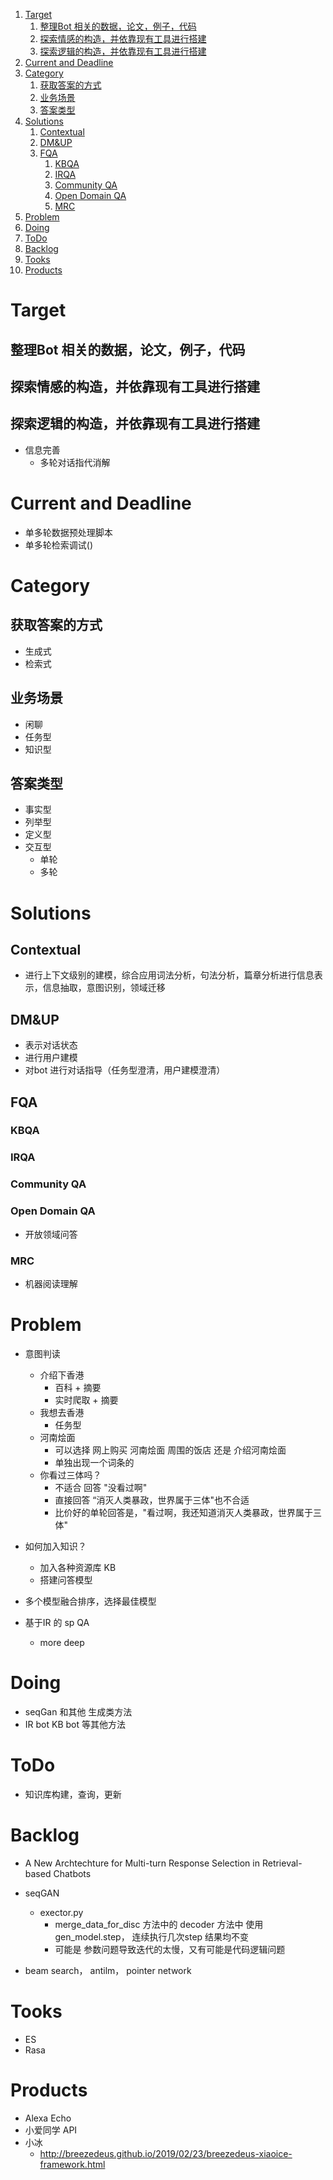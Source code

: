 <!-- TOC -->

1. [Target](#target)
    1. [整理Bot 相关的数据，论文，例子，代码](#整理bot-相关的数据论文例子代码)
    2. [探索情感的构造，并依靠现有工具进行搭建](#探索情感的构造并依靠现有工具进行搭建)
    3. [探索逻辑的构造，并依靠现有工具进行搭建](#探索逻辑的构造并依靠现有工具进行搭建)
2. [Current and Deadline](#current-and-deadline)
3. [Category](#category)
    1. [获取答案的方式](#获取答案的方式)
    2. [业务场景](#业务场景)
    3. [答案类型](#答案类型)
4. [Solutions](#solutions)
    1. [Contextual](#contextual)
    2. [DM&UP](#dmup)
    3. [FQA](#fqa)
        1. [KBQA](#kbqa)
        2. [IRQA](#irqa)
        3. [Community QA](#community-qa)
        4. [Open Domain QA](#open-domain-qa)
        5. [MRC](#mrc)
5. [Problem](#problem)
6. [Doing](#doing)
7. [ToDo](#todo)
8. [Backlog](#backlog)
9. [Tooks](#tooks)
10. [Products](#products)

<!-- /TOC -->
# Target
## 整理Bot 相关的数据，论文，例子，代码
## 探索情感的构造，并依靠现有工具进行搭建
## 探索逻辑的构造，并依靠现有工具进行搭建
+ 信息完善
    + 多轮对话指代消解
    
# Current and Deadline
+ 单多轮数据预处理脚本
+ 单多轮检索调试()

# Category
## 获取答案的方式
+ 生成式
+ 检索式

## 业务场景
+ 闲聊
+ 任务型
+ 知识型

## 答案类型
+ 事实型
+ 列举型
+ 定义型
+ 交互型
  + 单轮
  + 多轮

# Solutions
## Contextual
+ 进行上下文级别的建模，综合应用词法分析，句法分析，篇章分析进行信息表示，信息抽取，意图识别，领域迁移

## DM&UP
+ 表示对话状态
+ 进行用户建模
+ 对bot 进行对话指导（任务型澄清，用户建模澄清）

## FQA
### KBQA

### IRQA

### Community QA

### Open Domain QA
+ 开放领域问答

### MRC
+ 机器阅读理解

# Problem

+ 意图判读
    + 介绍下香港
        + 百科 + 摘要
        + 实时爬取 + 摘要
    + 我想去香港
        + 任务型
    + 河南烩面
        + 可以选择 网上购买 河南烩面 周围的饭店 还是 介绍河南烩面 
        + 单独出现一个词条的
    + 你看过三体吗？
        + 不适合 回答 "没看过啊"
        + 直接回答 “消灭人类暴政，世界属于三体"也不合适
        + 比价好的单轮回答是，"看过啊，我还知道消灭人类暴政，世界属于三体"
        

+ 如何加入知识？
    + 加入各种资源库 KB 
    + 搭建问答模型
+ 多个模型融合排序，选择最佳模型

+ 基于IR 的 sp QA
    + more deep 


# Doing
+ seqGan 和其他 生成类方法
+ IR bot KB bot 等其他方法

# ToDo
+ 知识库构建，查询，更新

# Backlog
+ A New Archtechture for Multi-turn Response Selection in Retrieval-based Chatbots
+ seqGAN
    + exector.py 
        + merge_data_for_disc 方法中的 decoder 方法中 使用 gen_model.step， 连续执行几次step 结果均不变
        + 可能是 参数问题导致迭代的太慢，又有可能是代码逻辑问题

+ beam search， antilm， pointer network

# Tooks
+ ES
+ Rasa

# Products
+ Alexa Echo
+ 小爱同学 API
+ 小冰
    + http://breezedeus.github.io/2019/02/23/breezedeus-xiaoice-framework.html

